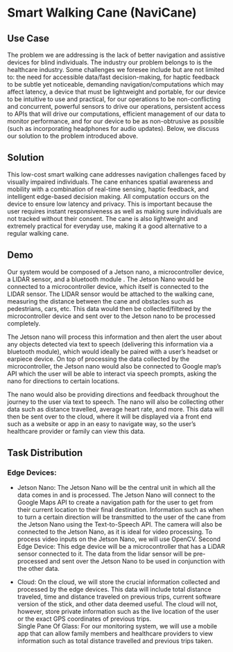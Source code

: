 # Smart Walking Cane (NaviCane)

## Use Case
The problem we are addressing is the lack of better navigation and assistive devices for blind individuals. The industry our problem belongs to is the healthcare industry. Some challenges we foresee include but are not limited to: the need for accessible data/fast decision-making, for haptic feedback to be subtle yet noticeable, demanding navigation/computations which may affect latency, a device that must be lightweight and portable, for our device to be intuitive to use and practical, for our operations to be non-conflicting and concurrent, powerful sensors to drive our operations, persistent access to APIs that will drive our computations, efficient management of our data to monitor performance, and for our device to be as non-obtrusive as possible (such as incorporating headphones for audio updates). Below, we discuss our solution to the problem introduced above.

## Solution
This low-cost smart walking cane addresses navigation challenges faced by visually impaired individuals. The cane enhances spatial awareness and mobility with a combination of real-time sensing, haptic feedback, and intelligent edge-based decision making. All computation occurs on the device to ensure low latency and privacy. This is important because the user requires instant responsiveness as well as making sure individuals are not tracked without their consent. The cane is also lightweight and extremely practical for everyday use, making it a good alternative to a regular walking cane.

## Demo
Our system would be composed of a Jetson nano, a microcontroller device, a LIDAR sensor, and a bluetooth module . The Jetson Nano would be connected to a microcontroller device, which itself is connected to the LIDAR sensor. The LIDAR sensor would be attached to the walking cane, measuring the distance between the cane and obstacles such as pedestrians, cars, etc. This data would then be collected/filtered by the microcontroller device and sent over to the Jetson nano to be processed completely.

The Jetson nano will process this information and then alert the user about any objects detected via text to speech (delivering this information via a bluetooth module), which would ideally be paired with a user’s headset or earpiece device. On top of processing the data collected by the microcontroller, the Jetson nano would also be connected to Google map’s API which the user will be able to interact via speech prompts, asking the nano for directions to certain locations. 

The nano would also be providing directions and feedback throughout the journey to the user via text to speech. The nano will also be collecting other data such as distance travelled, average heart rate, and more. This data will then be sent over to the cloud, where it will be displayed via a front end such as a website or app in an easy to navigate way, so the user’s healthcare provider or family can view this data.  
## Task Distribution
### Edge Devices:
 - Jetson Nano: The Jetson Nano will be the central unit in which all the data comes in and is processed. The Jetson Nano will connect to the Google Maps API to create a navigation path for the user to get from 
 their current location to their final destination. Information such as when to turn a certain direction will be transmitted to the user of the cane from the Jetson Nano using the Text-to-Speech API. The camera 
 will also be connected to the Jetson Nano, as it is ideal for video processing. To process video inputs on the Jetson Nano, we will use OpenCV.
 Second Edge Device: This edge device will be a microcontroller that has a LiDAR sensor connected to it. The data from the lidar sensor will be pre-processed and sent over the Jetson Nano to be used in 
 conjunction with the other data. 

 - Cloud:
 On the cloud, we will store the crucial information collected and processed by the edge devices. This data will include total distance traveled, time and distance traveled on previous trips, current software 
 version of the stick, and other data deemed useful. The cloud will not, however, store private information such as the live location of the user or the exact GPS coordinates of previous trips.  
 Single Pane Of Glass:
 For our monitoring system, we will use a mobile app that can allow family members and healthcare providers to view information such as total distance travelled and previous trips taken. 
